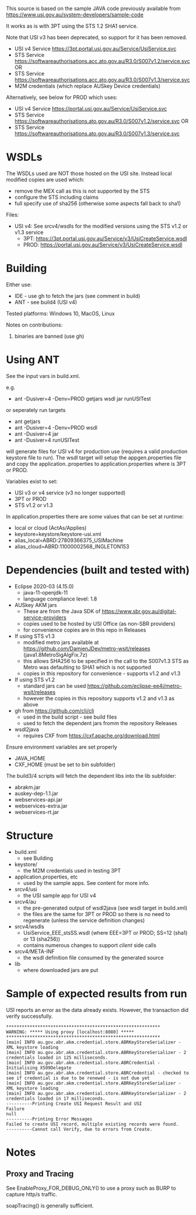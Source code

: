 This source is based on the sample JAVA code previously available from https://www.usi.gov.au/system-developers/sample-code

It works as is with 3PT using the STS 1.2 SHA1 service.

Note that USI v3 has been deprecated, so support for it has been removed.

* USI v4 Service https://3pt.portal.usi.gov.au/Service/UsiService.svc
* STS Service https://softwareauthorisations.acc.ato.gov.au/R3.0/S007v1.2/service.svc OR
* STS Service https://softwareauthorisations.acc.ato.gov.au/R3.0/S007v1.3/service.svc
* M2M credentials (which replace AUSkey Device credentials)

Alternatively, see below for PROD which uses:

* USI v4 Service https://portal.usi.gov.au/Service/UsiService.svc
* STS Service https://softwareauthorisations.ato.gov.au/R3.0/S007v1.2/service.svc OR
* STS Service https://softwareauthorisations.ato.gov.au/R3.0/S007v1.3/service.svc

WSDLs
=====

The WSDLs used are NOT those hosted on the USI site. Instead local modified copies are used which:

* remove the MEX call as this is not supported by the STS
* configure the STS including claims
* full specify use of sha256 (otherwise some aspects fall back to sha1)

Files:

* USI v4: See srcv4/wsdls for the modified versions using the STS v1.2 or v1.3 service
    - 3PT: https://3pt.portal.usi.gov.au/Service/v3/UsiCreateService.wsdl
    - PROD: https://portal.usi.gov.au/Service/v3/UsiCreateService.wsdl

Building
========

Either use:

* IDE - use gh to fetch the jars (see comment in build)
* ANT - see build4 (USI v4)

Tested platforms: Windows 10, MacOS, Linux

Notes on contributions:

1. binaries are banned (use gh)

Using ANT
=========

See the input vars in build.xml.

e.g.

  * ant -Dusiver=4 -Denv=PROD getjars wsdl jar runUSITest

or seperately run targets
  * ant getjars
  * ant -Dusiver=4 -Denv=PROD wsdl
  * ant -Dusiver=4 jar
  * ant -Dusiver=4 runUSITest

will generate files for USI v4 for production use (requires a valid production keystore file to run).
The wsdl target will setup the appgen.properties file and
copy the application.<env>.properties to application.properties where <env> is 3PT or PROD.

Variables exist to set:
  * USI v3 or v4 service (v3 no longer supported)
  * 3PT or PROD
  * STS v1.2 or v1.3

In application.properties there are some values that can be set at runtime:
  * local or cloud (ActAs/Applies)
  * keystore=keystore/keystore-usi.xml
  * alias_local=ABRD:27809366375_USIMachine
  * alias_cloud=ABRD:11000002568_INGLETON153


Dependencies (built and tested with)
============

* Eclipse 2020-03 (4.15.0)
    - java-11-openjdk-11
    - language compliance level: 1.8
* AUSkey AKM jars
    - These are from the Java SDK of https://www.sbr.gov.au/digital-service-providers
    - copies used to be hosted by USI Office (as non-SBR providers)
    - for convenience copies are in this repo in Releases
* If using STS v1.3
    - modified metro jars available at https://github.com/DamienJDev/metro-wsit/releases (java1.8MetroSigAlgFix.7z)
    - this allows SHA256 to be specified in the call to the S007v1.3 STS as Metro was defaulting to SHA1 which is not supported
    - copies in this repository for convenience - supports v1.2 and v1.3
* If using STS v1.2
    - standard jars can be used https://github.com/eclipse-ee4j/metro-wsit/releases
    - however the copies in this repository supports v1.2 and v1.3 as above
* gh from https://github.com/cli/cli
    - used in the build script - see build files
    - used to fetch the dependent jars fromm the repository Releases
* wsdl2java
    - requires CXF from https://cxf.apache.org/download.html

Ensure environment variables are set properly

* JAVA_HOME
* CXF_HOME (must be set to bin subfolder)

The build3/4 scripts will fetch the dependent libs into the lib subfolder:

* abrakm.jar
* auskey-dep-1.1.jar
* webservices-api.jar
* webservices-extra.jar
* webservices-rt.jar

Structure
=========

* build.xml
    - see Building
* keystore/
    - the M2M credentials used in testing 3PT
* application.properties, etc
    - used by the sample apps. See content for more info.
* srcv4/usi
    - the USI sample app for USI v4
* srcv4/au
    - the pre-generated output of wsdl2java (see wsdl target in build.xml)
    - the files are the same for 3PT or PROD so there is no need to regenerate (unless the service definition changes)
* srcv4/wsdls
    - UsiService_EEE_stsSS.wsdl (where EEE=3PT or PROD; SS=12 (sha1) or 13 (sha256))
    - contains numerous changes to support *client* side calls
* srcv4/META-INF
    - the wsdl definition file consumed by the generated source
* lib
    - where downloaded jars are put

Sample of expected results from run
================

USI reports an error as the data already exists. However, the transaction did verify successfully.

```
***********************************************************
WARNING: ***** Using proxy [localhost:8080] *****
***********************************************************
[main] INFO au.gov.abr.akm.credential.store.ABRKeyStoreSerializer - XML keystore loading
[main] INFO au.gov.abr.akm.credential.store.ABRKeyStoreSerializer - 2 credentials loaded in 125 milliseconds.
[main] INFO au.gov.abr.akm.credential.store.ABRCredential - Initialising X509Delegate
[main] INFO au.gov.abr.akm.credential.store.ABRCredential - checked to see if credential is due to be renewed - is not due yet
[main] INFO au.gov.abr.akm.credential.store.ABRKeyStoreSerializer - XML keystore loading
[main] INFO au.gov.abr.akm.credential.store.ABRKeyStoreSerializer - 2 credentials loaded in 17 milliseconds.
----------Printing Create USI Request Result and USI
Failure
null
----------Printing Error Messages
Failed to create USI record, multiple existing records were found.
----------Cannot call Verify, due to errors from Create.
```

Notes
=====

Proxy and Tracing
-----

See EnableProxy_FOR_DEBUG_ONLY() to use a proxy such as BURP to capture http/s traffic.

soapTracing() is generally sufficient.

